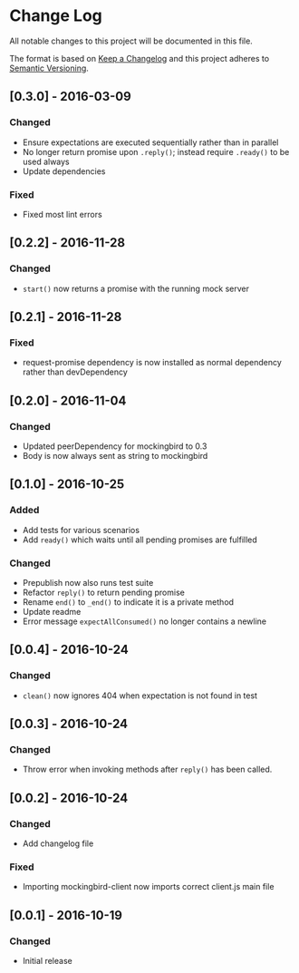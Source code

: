 # Change Log
All notable changes to this project will be documented in this file.

The format is based on [Keep a Changelog](http://keepachangelog.com/) and this project adheres to [Semantic Versioning](http://semver.org/).

## [0.3.0] - 2016-03-09
### Changed
- Ensure expectations are executed sequentially rather than in parallel
- No longer return promise upon `.reply()`; instead require `.ready()` to be used always
- Update dependencies

### Fixed
- Fixed most lint errors

## [0.2.2] - 2016-11-28
### Changed
- `start()` now returns a promise with the running mock server

## [0.2.1] - 2016-11-28
### Fixed
- request-promise dependency is now installed as normal dependency rather than devDependency

## [0.2.0] - 2016-11-04
### Changed
- Updated peerDependency for mockingbird to 0.3
- Body is now always sent as string to mockingbird

## [0.1.0] - 2016-10-25
### Added
- Add tests for various scenarios
- Add `ready()` which waits until all pending promises are fulfilled

### Changed
- Prepublish now also runs test suite
- Refactor `reply()` to return pending promise
- Rename `end()` to `_end()` to indicate it is a private method
- Update readme
- Error message `expectAllConsumed()` no longer contains a newline

## [0.0.4] - 2016-10-24
### Changed
- `clean()` now ignores 404 when expectation is not found in test

## [0.0.3] - 2016-10-24
### Changed
- Throw error when invoking methods after `reply()` has been called.

## [0.0.2] - 2016-10-24
### Changed
- Add changelog file

### Fixed
- Importing mockingbird-client now imports correct client.js main file

## [0.0.1] - 2016-10-19
### Changed
- Initial release
